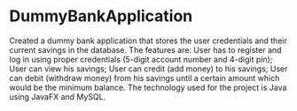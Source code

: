 # DummyBankApplication
Created a dummy bank application that stores the user credentials and their current savings in the database. The features are: User has to register and log in using proper credentials (5-digit account number and 4-digit pin); User can view his savings; User can credit (add money) to his savings; User can debit (withdraw money) from his savings until a certain amount which would be the minimum balance. The technology used for the project is Java using JavaFX and MySQL.

